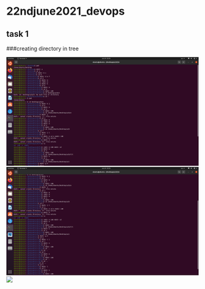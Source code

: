# 22ndjune2021_devops

## task 1

###creating directory in tree

<img src=1.png>

<img src=2.png>

<img src=3.png>
